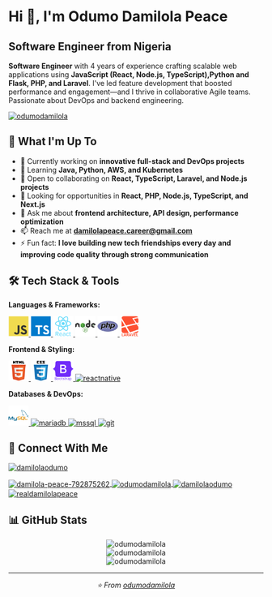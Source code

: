 # Hi 👋, I'm Odumo Damilola Peace  
## Software Engineer from Nigeria

**Software Engineer** with 4 years of experience crafting scalable web applications using **JavaScript (React, Node.js, TypeScript),Python and Flask, PHP, and Laravel**. I've led feature development that boosted performance and engagement—and I thrive in collaborative Agile teams. Passionate about DevOps and backend engineering.

<p align="left"> 
  <a href="https://github.com/ryo-ma/github-profile-trophy">
    <img src="https://github-profile-trophy.vercel.app/?username=odumodamilola" alt="odumodamilola" />
  </a> 
</p>

## 🚀 What I'm Up To

- 🔭 Currently working on **innovative full-stack and DevOps projects**
- 🌱 Learning **Java, Python, AWS, and Kubernetes**
- 👯 Open to collaborating on **React, TypeScript, Laravel, and Node.js projects**
- 🤝 Looking for opportunities in **React, PHP, Node.js, TypeScript, and Next.js**
- 💬 Ask me about **frontend architecture, API design, performance optimization**
- 📫 Reach me at **damilolapeace.career@gmail.com**
- ⚡ Fun fact: **I love building new tech friendships every day and improving code quality through strong communication**

## 🛠️ Tech Stack & Tools

**Languages & Frameworks:**
<p align="left">
  <a href="https://developer.mozilla.org/en-US/docs/Web/JavaScript" target="_blank" rel="noreferrer">
    <img src="https://raw.githubusercontent.com/devicons/devicon/master/icons/javascript/javascript-original.svg" alt="javascript" width="40" height="40"/>
  </a>
  <a href="https://www.typescriptlang.org/" target="_blank" rel="noreferrer">
    <img src="https://raw.githubusercontent.com/devicons/devicon/master/icons/typescript/typescript-original.svg" alt="typescript" width="40" height="40"/>
  </a>
  <a href="https://reactjs.org/" target="_blank" rel="noreferrer">
    <img src="https://raw.githubusercontent.com/devicons/devicon/master/icons/react/react-original-wordmark.svg" alt="react" width="40" height="40"/>
  </a>
  <a href="https://nodejs.org" target="_blank" rel="noreferrer">
    <img src="https://raw.githubusercontent.com/devicons/devicon/master/icons/nodejs/nodejs-original-wordmark.svg" alt="nodejs" width="40" height="40"/>
  </a>
  <a href="https://www.php.net" target="_blank" rel="noreferrer">
    <img src="https://raw.githubusercontent.com/devicons/devicon/master/icons/php/php-original.svg" alt="php" width="40" height="40"/>
  </a>
  <a href="https://laravel.com/" target="_blank" rel="noreferrer">
    <img src="https://raw.githubusercontent.com/devicons/devicon/master/icons/laravel/laravel-plain-wordmark.svg" alt="laravel" width="40" height="40"/>
  </a>
</p>

**Frontend & Styling:**
<p align="left">
  <a href="https://www.w3.org/html/" target="_blank" rel="noreferrer">
    <img src="https://raw.githubusercontent.com/devicons/devicon/master/icons/html5/html5-original-wordmark.svg" alt="html5" width="40" height="40"/>
  </a>
  <a href="https://www.w3schools.com/css/" target="_blank" rel="noreferrer">
    <img src="https://raw.githubusercontent.com/devicons/devicon/master/icons/css3/css3-original-wordmark.svg" alt="css3" width="40" height="40"/>
  </a>
  <a href="https://getbootstrap.com" target="_blank" rel="noreferrer">
    <img src="https://raw.githubusercontent.com/devicons/devicon/master/icons/bootstrap/bootstrap-plain-wordmark.svg" alt="bootstrap" width="40" height="40"/>
  </a>
  <a href="https://reactnative.dev/" target="_blank" rel="noreferrer">
    <img src="https://reactnative.dev/img/header_logo.svg" alt="reactnative" width="40" height="40"/>
  </a>
</p>

**Databases & DevOps:**
<p align="left">
  <a href="https://www.mysql.com/" target="_blank" rel="noreferrer">
    <img src="https://raw.githubusercontent.com/devicons/devicon/master/icons/mysql/mysql-original-wordmark.svg" alt="mysql" width="40" height="40"/>
  </a>
  <a href="https://mariadb.org/" target="_blank" rel="noreferrer">
    <img src="https://www.vectorlogo.zone/logos/mariadb/mariadb-icon.svg" alt="mariadb" width="40" height="40"/>
  </a>
  <a href="https://www.microsoft.com/en-us/sql-server" target="_blank" rel="noreferrer">
    <img src="https://www.svgrepo.com/show/303229/microsoft-sql-server-logo.svg" alt="mssql" width="40" height="40"/>
  </a>
  <a href="https://git-scm.com/" target="_blank" rel="noreferrer">
    <img src="https://www.vectorlogo.zone/logos/git-scm/git-scm-icon.svg" alt="git" width="40" height="40"/>
  </a>
</p>

## 🤝 Connect With Me

<p align="left">
  <a href="https://twitter.com/damilolaodumo" target="blank">
    <img src="https://img.shields.io/twitter/follow/damilolaodumo?logo=twitter&style=for-the-badge" alt="damilolaodumo" />
  </a>
</p>

<p align="left">
  <a href="https://linkedin.com/in/damilola-peace-792875262" target="blank">
    <img align="center" src="https://raw.githubusercontent.com/rahuldkjain/github-profile-readme-generator/master/src/images/icons/Social/linked-in-alt.svg" alt="damilola-peace-792875262" height="30" width="40" />
  </a>
  <a href="https://twitter.com/damilolaodumo" target="blank">
    <img align="center" src="https://raw.githubusercontent.com/rahuldkjain/github-profile-readme-generator/master/src/images/icons/Social/twitter.svg" alt="odumodamilola" height="30" width="40" />
  </a>
  <a href="https://fb.com/damilolaodumo" target="blank">
    <img align="center" src="https://raw.githubusercontent.com/rahuldkjain/github-profile-readme-generator/master/src/images/icons/Social/facebook.svg" alt="damilolaodumo" height="30" width="40" />
  </a>
  <a href="https://instagram.com/realdamilolapeace" target="blank">
    <img align="center" src="https://raw.githubusercontent.com/rahuldkjain/github-profile-readme-generator/master/src/images/icons/Social/instagram.svg" alt="realdamilolapeace" height="30" width="40" />
  </a>
</p>

## 📊 GitHub Stats

<div align="center">
  <img src="https://github-readme-stats.vercel.app/api/top-langs?username=odumodamilola&show_icons=true&locale=en&layout=compact&theme=tokyonight" alt="odumodamilola" />
</div>

<div align="center">
  <img src="https://github-readme-stats.vercel.app/api?username=odumodamilola&show_icons=true&locale=en&theme=tokyonight" alt="odumodamilola" />
</div>

<div align="center">
  <img src="https://github-readme-streak-stats.herokuapp.com/?user=odumodamilola&theme=tokyonight" alt="odumodamilola" />
</div>

---

<div align="center">
  <i>⭐️ From <a href="https://github.com/odumodamilola">odumodamilola</a></i>
</div>
